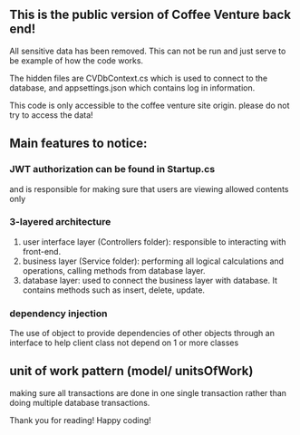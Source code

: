 ## This is the public version of Coffee Venture back end!

All sensitive data has been removed. This can not be run and just serve to be example of how the code works. 

The hidden files are CVDbContext.cs which is used to connect to the database, and appsettings.json which contains log in information. 

This code is only accessible to the coffee venture site origin. please do not try to access the data! 

## Main features to notice:

### JWT authorization can be found in Startup.cs 

and is responsible for making sure that users are viewing allowed contents only

### 3-layered architecture 

1. user interface layer (Controllers folder): responsible to interacting with front-end.
2. business layer (Service folder): performing all logical calculations and operations, calling methods from database layer.
3. database layer: used to connect the business layer with database. It contains methods such as insert, delete, update.

### dependency injection

The use of object to provide dependencies of other objects through an interface to help client class not depend on 1 or more classes

## unit of work pattern (model/ unitsOfWork)

making sure all transactions are done in one single transaction rather than doing multiple database transactions. 

Thank you for reading! Happy coding!
